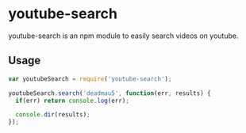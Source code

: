 # youtube-search

youtube-search is an npm module to easily search videos on youtube.

## Usage

```javascript 
var youtubeSearch = require('youtube-search');

youtubeSearch.search('deadmau5', function(err, results) {
  if(err) return console.log(err);

  console.dir(results);
});
```
